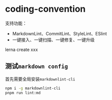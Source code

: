 # coding-convention

支持功能：

- MarkdownLint、CommitLint、StyleLint、ESlint
- 一键接入、一键扫描、一键修复、一键升级

lerna create xxx

## 测试`markdown config`

首先需要全局安装`markdownlint-cli`

```bash
npm i -g markdownlint-cli
pnpm run lint:md
```

